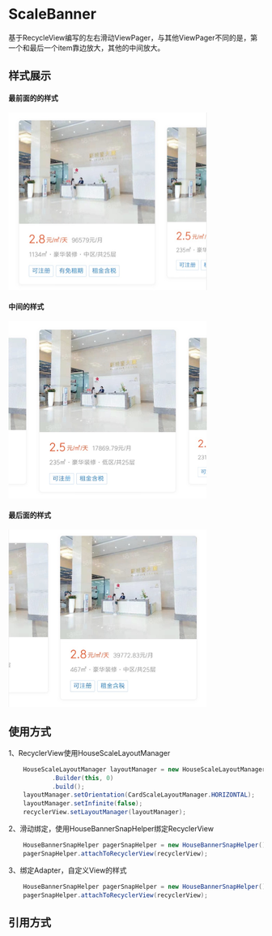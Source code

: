 # ScaleBanner
基于RecycleView编写的左右滑动ViewPager，与其他ViewPager不同的是，第一个和最后一个item靠边放大，其他的中间放大。

## 样式展示
#### 最前面的的样式
<img src="https://github.com/Alzzzz/ScaleBanner/blob/master/images/scale_image_2.jpg"  width="392" height="350"> 

#### 中间的样式 
<img src="https://github.com/Alzzzz/ScaleBanner/blob/master/images/scale_image_1.jpg"  width="392" height="350">

#### 最后面的样式 
<img src="https://github.com/Alzzzz/ScaleBanner/blob/master/images/scale_image_3.jpg"  width="392" height="350">

## 使用方式
1、RecyclerView使用HouseScaleLayoutManager
``` java
    HouseScaleLayoutManager layoutManager = new HouseScaleLayoutManager
            .Builder(this, 0)
            .build();
    layoutManager.setOrientation(CardScaleLayoutManager.HORIZONTAL);
    layoutManager.setInfinite(false);
    recyclerView.setLayoutManager(layoutManager);
```
2、滑动绑定，使用HouseBannerSnapHelper绑定RecyclerView
``` java
    HouseBannerSnapHelper pagerSnapHelper = new HouseBannerSnapHelper();
    pagerSnapHelper.attachToRecyclerView(recyclerView);
```

3、绑定Adapter，自定义View的样式
``` java
    HouseBannerSnapHelper pagerSnapHelper = new HouseBannerSnapHelper();
    pagerSnapHelper.attachToRecyclerView(recyclerView);
```
## 引用方式
